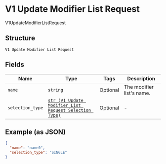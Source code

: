 
# V1 Update Modifier List Request

V1UpdateModifierListRequest

## Structure

`V1 Update Modifier List Request`

## Fields

| Name | Type | Tags | Description |
|  --- | --- | --- | --- |
| `name` | `string` | Optional | The modifier list's name. |
| `selection_type` | [`str (V1 Update Modifier List Request Selection Type)`](/doc/models/v1-update-modifier-list-request-selection-type.md) | Optional | - |

## Example (as JSON)

```json
{
  "name": "name0",
  "selection_type": "SINGLE"
}
```


